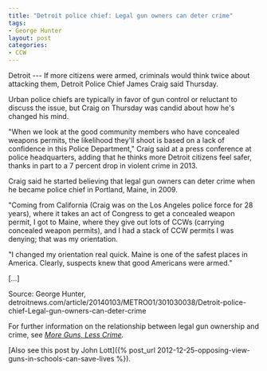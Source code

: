 ```yaml
---
title: "Detroit police chief: Legal gun owners can deter crime"
tags:
- George Hunter
layout: post
categories:
- CCW
---
```


Detroit --- If more citizens were armed, criminals would think twice about attacking them, Detroit Police Chief James Craig said Thursday.

Urban police chiefs are typically in favor of gun control or reluctant to discuss the issue, but Craig on Thursday was candid about how he's changed his mind.

"When we look at the good community members who have concealed weapons permits, the likelihood they'll shoot is based on a lack of confidence in this Police Department," Craig said at a press conference at police headquarters, adding that he thinks more Detroit citizens feel safer, thanks in part to a 7 percent drop in violent crime in 2013.

Craig said he started believing that legal gun owners can deter crime when he became police chief in Portland, Maine, in 2009.

"Coming from California (Craig was on the Los Angeles police force for 28 years), where it takes an act of Congress to get a concealed weapon permit, I got to Maine, where they give out lots of CCWs (carrying concealed weapon permits), and I had a stack of CCW permits I was denying; that was my orientation.

"I changed my orientation real quick. Maine is one of the safest places in America. Clearly, suspects knew that good Americans were armed."

\[...\]

Source: George Hunter, detroitnews.com/article/20140103/METRO01/301030038/Detroit-police-chief-Legal-gun-owners-can-deter-crime

For further information on the relationship between legal gun ownership and crime, see *[More Guns, Less Crime](https://en.wikipedia.org/wiki/More_guns_less_crime).*

[Also see this post by John Lott]({% post_url 2012-12-25-opposing-view-guns-in-schools-can-save-lives %}).
